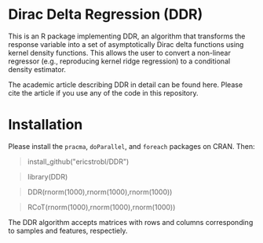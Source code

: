 # Dirac Delta Regression (DDR)

This is an R package implementing DDR, an algorithm that transforms the response variable into a set of asymptotically Dirac delta functions using kernel density functions. This allows the user to convert a non-linear regressor (e.g., reproducing kernel ridge regression) to a conditional density estimator.

The academic article describing DDR in detail can be found here. Please cite the article if you use any of the code in this repository.

# Installation

Please install the `pracma`, `doParallel`, and `foreach` packages on CRAN. Then:

> install_github("ericstrobl/DDR")

> library(DDR)

> DDR(rnorm(1000),rnorm(1000),rnorm(1000))

> RCoT(rnorm(1000),rnorm(1000),rnorm(1000))

 The DDR algorithm accepts matrices with rows and columns corresponding to samples and features, respectiely.
